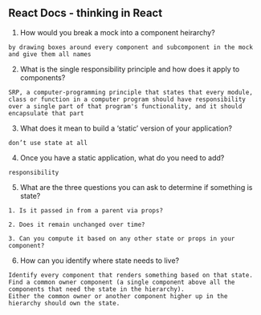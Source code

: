 ## React Docs - thinking in React

1. How would you break a mock into a component heirarchy?
 
`by drawing boxes around every component and subcomponent in the mock and give them all names `

2. What is the single responsibility principle and how does it apply to components?

`SRP, a computer-programming principle that states that every module, class or function in a computer program should have responsibility over a single part of that program's functionality, and it should encapsulate that part`

3. What does it mean to build a ‘static’ version of your application?

` don’t use state at all `

4. Once you have a static application, what do you need to add?

`responsibility`

5. What are the three questions you can ask to determine if something is state?

`1. Is it passed in from a parent via props?`

`2. Does it remain unchanged over time? `

`3. Can you compute it based on any other state or props in your component?`



6. How can you identify where state needs to live?

``` 
Identify every component that renders something based on that state.
Find a common owner component (a single component above all the components that need the state in the hierarchy).
Either the common owner or another component higher up in the hierarchy should own the state. 

```